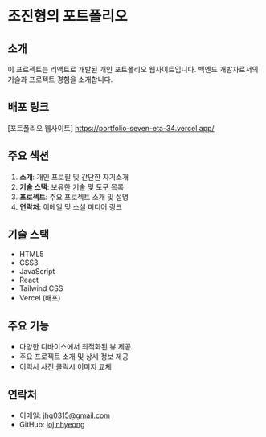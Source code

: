 # 조진형의 포트폴리오

## 소개
이 프로젝트는 리액트로 개발된 개인 포트폴리오 웹사이트입니다. 
백엔드 개발자로서의 기술과 프로젝트 경험을 소개합니다.

## 배포 링크
[포트폴리오 웹사이트]
https://portfolio-seven-eta-34.vercel.app/

## 주요 섹션
1. **소개**: 개인 프로필 및 간단한 자기소개
2. **기술 스택**: 보유한 기술 및 도구 목록
3. **프로젝트**: 주요 프로젝트 소개 및 설명
4. **연락처**: 이메일 및 소셜 미디어 링크

## 기술 스택
- HTML5
- CSS3
- JavaScript
- React
- Tailwind CSS
- Vercel (배포)

## 주요 기능
- 다양한 디바이스에서 최적화된 뷰 제공
- 주요 프로젝트 소개 및 상세 정보 제공
- 이력서 사진 클릭시 이미지 교체

## 연락처
- 이메일: jhg0315@gmail.com
- GitHub: [jojinhyeong](https://github.com/jojinhyeong)
